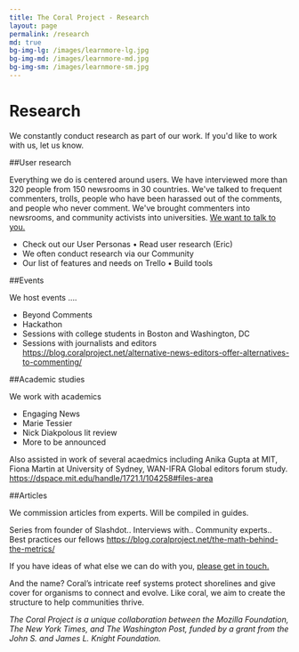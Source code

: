 ```yaml
---
title: The Coral Project - Research
layout: page
permalink: /research
md: true
bg-img-lg: /images/learnmore-lg.jpg
bg-img-md: /images/learnmore-md.jpg
bg-img-sm: /images/learnmore-sm.jpg
---
```

# Research

We constantly conduct research as part of our work. If you'd like to work with us, let us know. 

##User research

Everything we do is centered around users. We have interviewed more than 320 people from 150 newsrooms in 30 countries. We've talked to frequent commenters, trolls, people who have been harassed out of the comments, and people who never comment. We've brought commenters into newsrooms, and community activists into universities. [We want to talk to you.](/contact.html)

* Check out our User Personas
• Read user research (Eric)
* We often conduct research via our Community
* Our list of features and needs on Trello
• Build tools

##Events

We host events ....

* Beyond Comments 
* Hackathon
* Sessions with college students in Boston and Washington, DC
* Sessions with journalists and editors https://blog.coralproject.net/alternative-news-editors-offer-alternatives-to-commenting/ 

##Academic studies

We work with academics

* Engaging News
* Marie Tessier
* Nick Diakpolous lit review
* More to be announced

Also assisted in work of several acaedmics including Anika Gupta at MIT, Fiona Martin at University of Sydney, WAN-IFRA Global editors forum study. https://dspace.mit.edu/handle/1721.1/104258#files-area 

##Articles

We commission articles from experts. Will be compiled in guides.

Series from founder of Slashdot..
Interviews with..
Community experts..
Best practices
our fellows https://blog.coralproject.net/the-math-behind-the-metrics/


If you have ideas of what else we can do with you, [please get in touch.](/contact.html)

And the name? Coral’s intricate reef systems protect shorelines and give cover for organisms to connect and evolve. Like coral, we aim to create the structure to help communities thrive.

*The Coral Project is a unique collaboration between the Mozilla Foundation, The New York Times, and The Washington Post, funded by a grant from the John S. and James L. Knight Foundation.*

&nbsp;
&nbsp;
